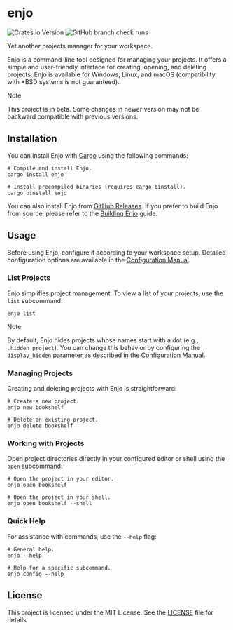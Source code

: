 # enjo 

![Crates.io Version](https://img.shields.io/crates/v/enjo) ![GitHub branch check runs](https://img.shields.io/github/check-runs/kostya-zero/enjo/main)

Yet another projects manager for your workspace.

Enjo is a command-line tool designed for managing your projects.
It offers a simple and user-friendly interface for creating, opening, and deleting projects.
Enjo is available for Windows, Linux, and macOS (compatibility with *BSD systems is not guaranteed).

> [!NOTE]
> This project is in beta. Some changes in newer version may not be backward compatible with previous versions.

## Installation

You can install Enjo with [Cargo](https://doc.rust-lang.org/cargo/) using the following commands:

```shell
# Compile and install Enjo.
cargo install enjo

# Install precompiled binaries (requires cargo-binstall).
cargo binstall enjo
```

You can also install Enjo from [GitHub Releases](https://github.com/kostya-zero/enjo/releases). If you prefer to build Enjo from source, please refer to the [Building Enjo](docs/BUILDING.md) guide.

## Usage

Before using Enjo, configure it according to your workspace setup. Detailed configuration options are available in the [Configuration Manual](docs/CONFIGURATION.md).

### List Projects

Enjo simplifies project management. To view a list of your projects, use the `list` subcommand:

```shell
enjo list
```

> [!NOTE]
> By default, Enjo hides projects whose names start with a dot (e.g., `.hidden_project`). You can change this behavior by configuring the `display_hidden` parameter as described in the [Configuration Manual](docs/CONFIGURATION.md).

### Managing Projects

Creating and deleting projects with Enjo is straightforward:

```shell
# Create a new project.
enjo new bookshelf

# Delete an existing project.
enjo delete bookshelf
```

### Working with Projects

Open project directories directly in your configured editor or shell using the `open` subcommand:

```shell
# Open the project in your editor.
enjo open bookshelf

# Open the project in your shell.
enjo open bookshelf --shell
```

### Quick Help

For assistance with commands, use the `--help` flag:

```shell
# General help.
enjo --help

# Help for a specific subcommand.
enjo config --help
```

## License

This project is licensed under the MIT License. See the [LICENSE](LICENSE) file for details.
